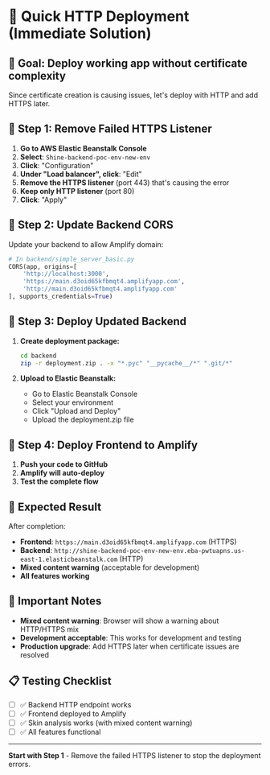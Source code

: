 # 🚀 Quick HTTP Deployment (Immediate Solution)

## 🎯 **Goal:** Deploy working app without certificate complexity

Since certificate creation is causing issues, let's deploy with HTTP and add HTTPS later.

## 🔧 **Step 1: Remove Failed HTTPS Listener**

1. **Go to AWS Elastic Beanstalk Console**
2. **Select**: `Shine-backend-poc-env-new-env`
3. **Click**: "Configuration"
4. **Under "Load balancer", click**: "Edit"
5. **Remove the HTTPS listener** (port 443) that's causing the error
6. **Keep only HTTP listener** (port 80)
7. **Click**: "Apply"

## 🔧 **Step 2: Update Backend CORS**

Update your backend to allow Amplify domain:

```python
# In backend/simple_server_basic.py
CORS(app, origins=[
    'http://localhost:3000',
    'https://main.d3oid65kfbmqt4.amplifyapp.com',
    'http://main.d3oid65kfbmqt4.amplifyapp.com'
], supports_credentials=True)
```

## 🔧 **Step 3: Deploy Updated Backend**

1. **Create deployment package:**
   ```bash
   cd backend
   zip -r deployment.zip . -x "*.pyc" "__pycache__/*" ".git/*"
   ```

2. **Upload to Elastic Beanstalk:**
   - Go to Elastic Beanstalk Console
   - Select your environment
   - Click "Upload and Deploy"
   - Upload the deployment.zip file

## 🔧 **Step 4: Deploy Frontend to Amplify**

1. **Push your code to GitHub**
2. **Amplify will auto-deploy**
3. **Test the complete flow**

## 🎯 **Expected Result**

After completion:
- **Frontend**: `https://main.d3oid65kfbmqt4.amplifyapp.com` (HTTPS)
- **Backend**: `http://shine-backend-poc-env-new-env.eba-pwtuapns.us-east-1.elasticbeanstalk.com` (HTTP)
- **Mixed content warning** (acceptable for development)
- **All features working**

## 🚨 **Important Notes**

- **Mixed content warning**: Browser will show a warning about HTTP/HTTPS mix
- **Development acceptable**: This works for development and testing
- **Production upgrade**: Add HTTPS later when certificate issues are resolved

## 📋 **Testing Checklist**

- [ ] ✅ Backend HTTP endpoint works
- [ ] ✅ Frontend deployed to Amplify
- [ ] ✅ Skin analysis works (with mixed content warning)
- [ ] ✅ All features functional

---

**Start with Step 1** - Remove the failed HTTPS listener to stop the deployment errors. 